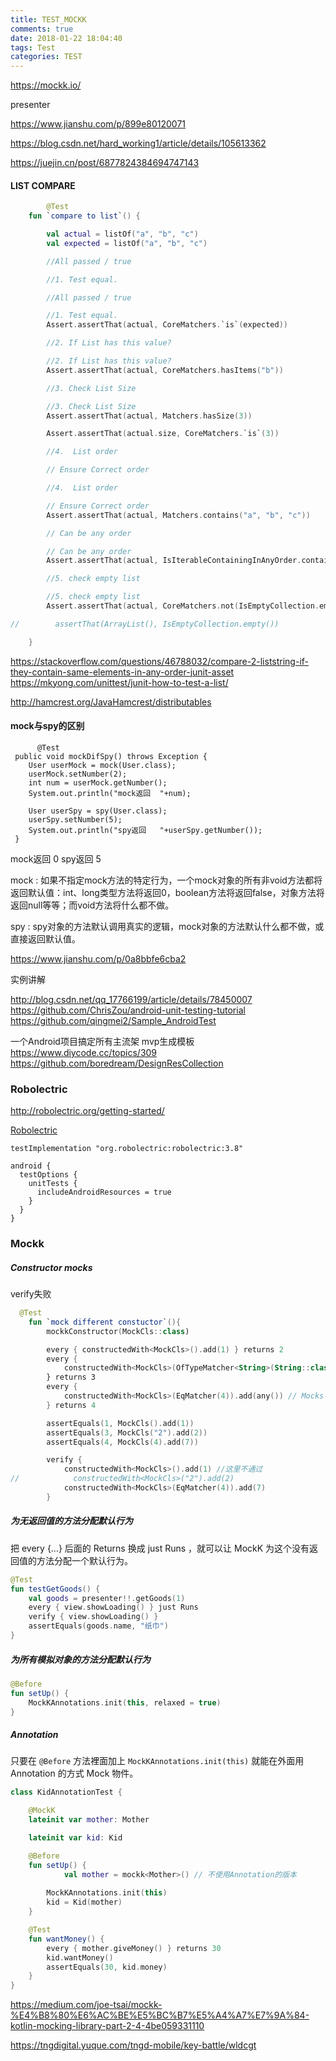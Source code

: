 ```yaml
---
title: TEST_MOCKK
comments: true
date: 2018-01-22 18:04:40
tags: Test
categories: TEST
---
```






https://mockk.io/



presenter 

https://www.jianshu.com/p/899e80120071

https://blog.csdn.net/hard_working1/article/details/105613362

https://juejin.cn/post/6877824384694747143



#### LIST COMPARE

```kotlin
 		@Test
    fun `compare to list`() {

        val actual = listOf("a", "b", "c")
        val expected = listOf("a", "b", "c")

        //All passed / true

        //1. Test equal.

        //All passed / true

        //1. Test equal.
        Assert.assertThat(actual, CoreMatchers.`is`(expected))

        //2. If List has this value?

        //2. If List has this value?
        Assert.assertThat(actual, CoreMatchers.hasItems("b"))

        //3. Check List Size

        //3. Check List Size
        Assert.assertThat(actual, Matchers.hasSize(3))

        Assert.assertThat(actual.size, CoreMatchers.`is`(3))

        //4.  List order

        // Ensure Correct order

        //4.  List order

        // Ensure Correct order
        Assert.assertThat(actual, Matchers.contains("a", "b", "c"))

        // Can be any order

        // Can be any order
        Assert.assertThat(actual, IsIterableContainingInAnyOrder.containsInAnyOrder("c", "b", "a"))

        //5. check empty list

        //5. check empty list
        Assert.assertThat(actual, CoreMatchers.not(IsEmptyCollection.empty()))

//        assertThat(ArrayList(), IsEmptyCollection.empty())

    }
```



https://stackoverflow.com/questions/46788032/compare-2-liststring-if-they-contain-same-elements-in-any-order-junit-asset
https://mkyong.com/unittest/junit-how-to-test-a-list/

http://hamcrest.org/JavaHamcrest/distributables



#### mock与spy的区别

```
	  @Test
 public void mockDifSpy() throws Exception {
    User userMock = mock(User.class);
    userMock.setNumber(2);
    int num = userMock.getNumber();
    System.out.println("mock返回  "+num);

    User userSpy = spy(User.class);
    userSpy.setNumber(5);
    System.out.println("spy返回   "+userSpy.getNumber());
 }
```

 mock返回  0
 spy返回   5

mock  :  如果不指定mock方法的特定行为，一个mock对象的所有非void方法都将返回默认值：int、long类型方法将返回0，boolean方法将返回false，对象方法将返回null等等；而void方法将什么都不做。

spy :  	spy对象的方法默认调用真实的逻辑，mock对象的方法默认什么都不做，或直接返回默认值。

https://www.jianshu.com/p/0a8bbfe6cba2



实例讲解

 http://blog.csdn.net/qq_17766199/article/details/78450007
 https://github.com/ChrisZou/android-unit-testing-tutorial
https://github.com/qingmei2/Sample_AndroidTest

一个Android项目搞定所有主流架 mvp生成模板
https://www.diycode.cc/topics/309
https://github.com/boredream/DesignResCollection





###  Robolectric

http://robolectric.org/getting-started/

[Robolectric](https://blog.csdn.net/qq_17766199/article/category/7226691)

```
testImplementation "org.robolectric:robolectric:3.8"

android {
  testOptions {
    unitTests {
      includeAndroidResources = true
    }
  }
}
```



### Mockk



##### Constructor mocks

verify失败



```kotlin
  @Test
    fun `mock different constuctor`(){
        mockkConstructor(MockCls::class)

        every { constructedWith<MockCls>().add(1) } returns 2
        every {
            constructedWith<MockCls>(OfTypeMatcher<String>(String::class)).add(2) // Mocks the constructor which takes a String
        } returns 3
        every {
            constructedWith<MockCls>(EqMatcher(4)).add(any()) // Mocks the constructor which takes an Int
        } returns 4

        assertEquals(1, MockCls().add(1))
        assertEquals(3, MockCls("2").add(2))
        assertEquals(4, MockCls(4).add(7))

        verify {
            constructedWith<MockCls>().add(1) //这里不通过 
//            constructedWith<MockCls>("2").add(2)
            constructedWith<MockCls>(EqMatcher(4)).add(7)
        }
```



##### 为无返回值的方法分配默认行为

把 every {…} 后面的 Returns 换成 just Runs ，就可以让 MockK 为这个没有返回值的方法分配一个默认行为。

```kotlin
@Test
fun testGetGoods() {
    val goods = presenter!!.getGoods(1)
    every { view.showLoading() } just Runs
    verify { view.showLoading() }
    assertEquals(goods.name, "纸巾")
}
```

##### 为所有模拟对象的方法分配默认行为

```kotlin
@Before
fun setUp() {
    MockKAnnotations.init(this, relaxed = true)
}
```



##### Annotation

只要在 `@Before` 方法裡面加上 `MockKAnnotations.init(this)` 就能在外面用 Annotation 的方式 Mock 物件。

```kotlin
class KidAnnotationTest {

    @MockK
    lateinit var mother: Mother

    lateinit var kid: Kid

    @Before
    fun setUp() {
   			val mother = mockk<Mother>() // 不使用Annotation的版本
        
        MockKAnnotations.init(this)
        kid = Kid(mother)
    }

    @Test
    fun wantMoney() {
        every { mother.giveMoney() } returns 30
        kid.wantMoney()
        assertEquals(30, kid.money)
    }
}
```



https://medium.com/joe-tsai/mockk-%E4%B8%80%E6%AC%BE%E5%BC%B7%E5%A4%A7%E7%9A%84-kotlin-mocking-library-part-2-4-4be059331110

https://tngdigital.yuque.com/tngd-mobile/key-battle/wldcgt

